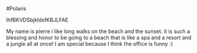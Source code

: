 #Polaris

lhfBKVDSbjkldsfKBJLFAE

My name is pierre i like long walks on the beach and the sunset. it is such a blessing and honor to be going to a beach that is like a spa and a resort and a jungle all at once! I am special because I think the office is funny :)
